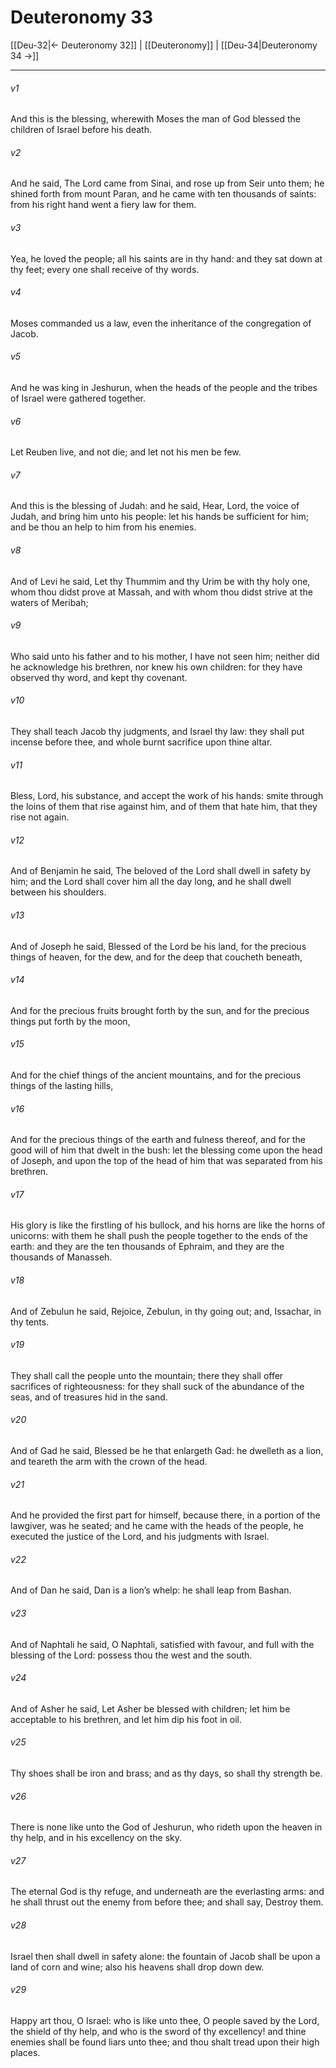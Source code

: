 # Deuteronomy 33

[[Deu-32|← Deuteronomy 32]] | [[Deuteronomy]] | [[Deu-34|Deuteronomy 34 →]]
***

###### v1
And this is the blessing, wherewith Moses the man of God blessed the children of Israel before his death.
###### v2
And he said, The Lord came from Sinai, and rose up from Seir unto them; he shined forth from mount Paran, and he came with ten thousands of saints: from his right hand went a fiery law for them.
###### v3
Yea, he loved the people; all his saints are in thy hand: and they sat down at thy feet; every one shall receive of thy words.
###### v4
Moses commanded us a law, even the inheritance of the congregation of Jacob.
###### v5
And he was king in Jeshurun, when the heads of the people and the tribes of Israel were gathered together.
###### v6
Let Reuben live, and not die; and let not his men be few.
###### v7
And this is the blessing of Judah: and he said, Hear, Lord, the voice of Judah, and bring him unto his people: let his hands be sufficient for him; and be thou an help to him from his enemies.
###### v8
And of Levi he said, Let thy Thummim and thy Urim be with thy holy one, whom thou didst prove at Massah, and with whom thou didst strive at the waters of Meribah;
###### v9
Who said unto his father and to his mother, I have not seen him; neither did he acknowledge his brethren, nor knew his own children: for they have observed thy word, and kept thy covenant.
###### v10
They shall teach Jacob thy judgments, and Israel thy law: they shall put incense before thee, and whole burnt sacrifice upon thine altar.
###### v11
Bless, Lord, his substance, and accept the work of his hands: smite through the loins of them that rise against him, and of them that hate him, that they rise not again.
###### v12
And of Benjamin he said, The beloved of the Lord shall dwell in safety by him; and the Lord shall cover him all the day long, and he shall dwell between his shoulders.
###### v13
And of Joseph he said, Blessed of the Lord be his land, for the precious things of heaven, for the dew, and for the deep that coucheth beneath,
###### v14
And for the precious fruits brought forth by the sun, and for the precious things put forth by the moon,
###### v15
And for the chief things of the ancient mountains, and for the precious things of the lasting hills,
###### v16
And for the precious things of the earth and fulness thereof, and for the good will of him that dwelt in the bush: let the blessing come upon the head of Joseph, and upon the top of the head of him that was separated from his brethren.
###### v17
His glory is like the firstling of his bullock, and his horns are like the horns of unicorns: with them he shall push the people together to the ends of the earth: and they are the ten thousands of Ephraim, and they are the thousands of Manasseh.
###### v18
And of Zebulun he said, Rejoice, Zebulun, in thy going out; and, Issachar, in thy tents.
###### v19
They shall call the people unto the mountain; there they shall offer sacrifices of righteousness: for they shall suck of the abundance of the seas, and of treasures hid in the sand.
###### v20
And of Gad he said, Blessed be he that enlargeth Gad: he dwelleth as a lion, and teareth the arm with the crown of the head.
###### v21
And he provided the first part for himself, because there, in a portion of the lawgiver, was he seated; and he came with the heads of the people, he executed the justice of the Lord, and his judgments with Israel.
###### v22
And of Dan he said, Dan is a lion’s whelp: he shall leap from Bashan.
###### v23
And of Naphtali he said, O Naphtali, satisfied with favour, and full with the blessing of the Lord: possess thou the west and the south.
###### v24
And of Asher he said, Let Asher be blessed with children; let him be acceptable to his brethren, and let him dip his foot in oil.
###### v25
Thy shoes shall be iron and brass; and as thy days, so shall thy strength be.
###### v26
There is none like unto the God of Jeshurun, who rideth upon the heaven in thy help, and in his excellency on the sky.
###### v27
The eternal God is thy refuge, and underneath are the everlasting arms: and he shall thrust out the enemy from before thee; and shall say, Destroy them.
###### v28
Israel then shall dwell in safety alone: the fountain of Jacob shall be upon a land of corn and wine; also his heavens shall drop down dew.
###### v29
Happy art thou, O Israel: who is like unto thee, O people saved by the Lord, the shield of thy help, and who is the sword of thy excellency! and thine enemies shall be found liars unto thee; and thou shalt tread upon their high places. 
